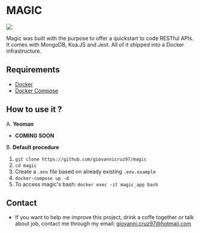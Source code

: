 # MAGIC

![](https://media.giphy.com/media/12NUbkX6p4xOO4/giphy.gif)

Magic was built with the purpose to offer a quickstart to code RESTful APIs. It comes with MongoDB, Koa.JS and Jest. All of it shipped into a Docker infrastructure.

## Requirements

- [Docker](https://docs.docker.com/install/)
- [Docker Compose](https://docs.docker.com/compose/install/)

## How to use it ?

A. **Yeoman**

- **COMING SOON**

B. **Default procedure**

1. `git clone https://github.com/giovannicruz97/magic`
2. `cd magic`
3. Create a `.env` file based on already existing `.env.example`
4. `docker-compose up -d`
5. To access magic's bash: `docker exec -it magic_app bash`

## Contact

- If you want to help me improve this project, drink a coffe together or talk about job, contact me through my email: giovanni.cruz97@hotmail.com
